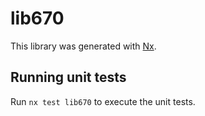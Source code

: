 # lib670

This library was generated with [Nx](https://nx.dev).

## Running unit tests

Run `nx test lib670` to execute the unit tests.
